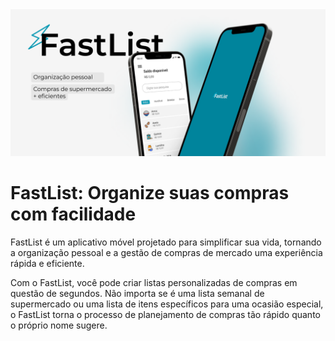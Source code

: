 <img src="https://github.com/emilyaugusto/appFastList/raw/main/FastList/assets/images/readmeFL.png" alt="Descrição da imagem">

# FastList: Organize suas compras com facilidade

FastList é um aplicativo móvel projetado para simplificar sua vida, tornando a organização pessoal e a gestão de compras de mercado uma experiência rápida e eficiente.

Com o FastList, você pode criar listas personalizadas de compras em questão de segundos. Não importa se é uma lista semanal de supermercado ou uma lista de itens específicos para uma ocasião especial, o FastList torna o processo de planejamento de compras tão rápido quanto o próprio nome sugere.
